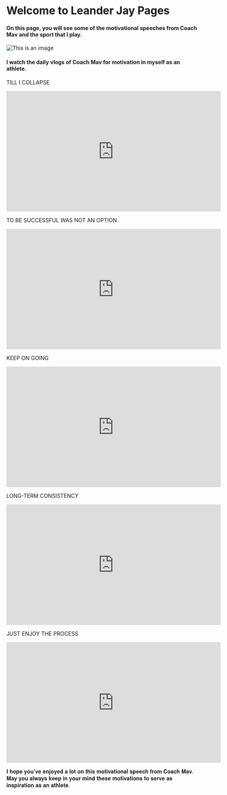 # **Welcome to Leander Jay Pages**



#### On this page, you will see some of the motivational speeches from Coach Mav and the sport that I play.


![This is an image](https://pbs.twimg.com/media/EUoV7tWU4AEg3oY?format=jpg&name=small)




#### I watch the daily vlogs of Coach Mav for motivation in myself as an athlete.


TILL I COLLAPSE 

<p align="center">
<iframe width="560" height="315" src="https://www.youtube.com/embed/riHQtcNBT-M" title="YouTube video player" frameborder="0" allow="accelerometer; autoplay; clipboard-write; encrypted-media; gyroscope; picture-in-picture" allowfullscreen></iframe>
</p>

TO BE SUCCESSFUL WAS NOT AN OPTION 

<p align="center">
<iframe width="560" height="315" src="https://www.youtube.com/embed/ggcEB5WIrU0" title="YouTube video player" frameborder="0" allow="accelerometer; autoplay; clipboard-write; encrypted-media; gyroscope; picture-in-picture" allowfullscreen></iframe>
</p>

KEEP ON GOING

<p align="center">
<iframe width="560" height="315" src="https://www.youtube.com/embed/BaGMihdAxGY" title="YouTube video player" frameborder="0" allow="accelerometer; autoplay; clipboard-write; encrypted-media; gyroscope; picture-in-picture" allowfullscreen></iframe>
</p>

LONG-TERM CONSISTENCY

<p align="center">
<iframe width="560" height="315" src="https://www.youtube.com/embed/fkUU8kU8iz4" title="YouTube video player" frameborder="0" allow="accelerometer; autoplay; clipboard-write; encrypted-media; gyroscope; picture-in-picture" allowfullscreen></iframe>
</p>

JUST ENJOY THE PROCESS

<p align="center">
<iframe width="560" height="315" src="https://www.youtube.com/embed/zzaYDvpTeYo" title="YouTube video player" frameborder="0" allow="accelerometer; autoplay; clipboard-write; encrypted-media; gyroscope; picture-in-picture" allowfullscreen></iframe>
</p>


𝐈 𝐡𝐨𝐩𝐞 𝐲𝐨𝐮'𝐯𝐞 𝐞𝐧𝐣𝐨𝐲𝐞𝐝 𝐚 𝐥𝐨𝐭 𝐨𝐧 𝐭𝐡𝐢𝐬 𝐦𝐨𝐭𝐢𝐯𝐚𝐭𝐢𝐨𝐧𝐚𝐥 𝐬𝐩𝐞𝐞𝐜𝐡 𝐟𝐫𝐨𝐦 𝐂𝐨𝐚𝐜𝐡 𝐌𝐚𝐯. 𝐌𝐚𝐲 𝐲𝐨𝐮 𝐚𝐥𝐰𝐚𝐲𝐬 𝐤𝐞𝐞𝐩 𝐢𝐧 𝐲𝐨𝐮𝐫 𝐦𝐢𝐧𝐝 𝐭𝐡𝐞𝐬𝐞 𝐦𝐨𝐭𝐢𝐯𝐚𝐭𝐢𝐨𝐧𝐬 𝐭𝐨 𝐬𝐞𝐫𝐯𝐞 𝐚𝐬 𝐢𝐧𝐬𝐩𝐢𝐫𝐚𝐭𝐢𝐨𝐧 𝐚𝐬 𝐚𝐧 𝐚𝐭𝐡𝐥𝐞𝐭𝐞.
